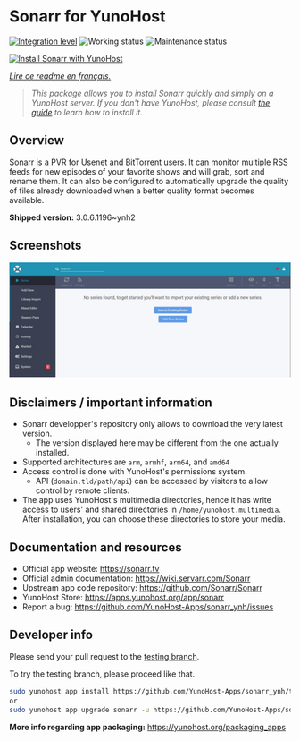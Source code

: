 <!--
N.B.: This README was automatically generated by https://github.com/YunoHost/apps/tree/master/tools/README-generator
It shall NOT be edited by hand.
-->

# Sonarr for YunoHost

[![Integration level](https://dash.yunohost.org/integration/sonarr.svg)](https://dash.yunohost.org/appci/app/sonarr) ![Working status](https://ci-apps.yunohost.org/ci/badges/sonarr.status.svg) ![Maintenance status](https://ci-apps.yunohost.org/ci/badges/sonarr.maintain.svg)

[![Install Sonarr with YunoHost](https://install-app.yunohost.org/install-with-yunohost.svg)](https://install-app.yunohost.org/?app=sonarr)

*[Lire ce readme en français.](./README_fr.md)*

> *This package allows you to install Sonarr quickly and simply on a YunoHost server.
If you don't have YunoHost, please consult [the guide](https://yunohost.org/#/install) to learn how to install it.*

## Overview

Sonarr is a PVR for Usenet and BitTorrent users. It can monitor multiple RSS feeds for new episodes of your favorite shows and will grab, sort and rename them. It can also be configured to automatically upgrade the quality of files already downloaded when a better quality format becomes available.


**Shipped version:** 3.0.6.1196~ynh2

## Screenshots

![Screenshot of Sonarr](./doc/screenshots/screenshot.jpg)

## Disclaimers / important information

* Sonarr developper's repository only allows to download the very latest version.
  * The version displayed here may be different from the one actually installed.
* Supported architectures are `arm`, `armhf`, `arm64`, and `amd64`
* Access control is done with YunoHost's permissions system.
  * API (`domain.tld/path/api`) can be accessed by visitors to allow control by remote clients.
* The app uses YunoHost's multimedia directories, hence it has write access to users' and shared directories in `/home/yunohost.multimedia`. After installation, you can choose these directories to store your media.

## Documentation and resources

* Official app website: <https://sonarr.tv>
* Official admin documentation: <https://wiki.servarr.com/Sonarr>
* Upstream app code repository: <https://github.com/Sonarr/Sonarr>
* YunoHost Store: <https://apps.yunohost.org/app/sonarr>
* Report a bug: <https://github.com/YunoHost-Apps/sonarr_ynh/issues>

## Developer info

Please send your pull request to the [testing branch](https://github.com/YunoHost-Apps/sonarr_ynh/tree/testing).

To try the testing branch, please proceed like that.

``` bash
sudo yunohost app install https://github.com/YunoHost-Apps/sonarr_ynh/tree/testing --debug
or
sudo yunohost app upgrade sonarr -u https://github.com/YunoHost-Apps/sonarr_ynh/tree/testing --debug
```

**More info regarding app packaging:** <https://yunohost.org/packaging_apps>
